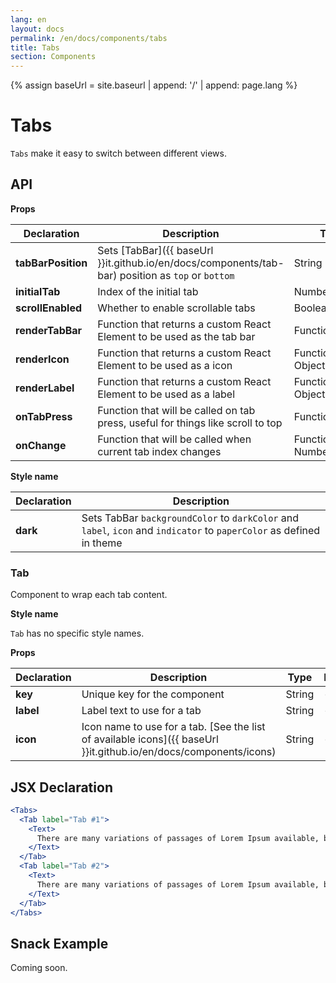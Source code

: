 ```yaml
---
lang: en
layout: docs
permalink: /en/docs/components/tabs
title: Tabs
section: Components
---
```

{% assign baseUrl = site.baseurl | append: '/' | append: page.lang %}

# Tabs

`Tabs` make it easy to switch between different views.

## API

**Props**

| Declaration | Description | Type | Default |
|--------------|--------------|------|----------|
| **tabBarPosition** | Sets [TabBar]({{ baseUrl }}it.github.io/en/docs/components/tab-bar) position as `top` or `bottom` | String | `top` |
| **initialTab** | Index of the initial tab | Number | 0 |
| **scrollEnabled** | Whether to enable scrollable tabs  | Boolean | true |
| **renderTabBar** | Function that returns a custom React Element to be used as the tab bar | Function(props) | (): void |
| **renderIcon** | Function that returns a custom React Element to be used as a icon | Function(scene: Object) | (): void |
| **renderLabel** | Function that returns a custom React Element to be used as a label | Function(scene: Object) | (): void |
| **onTabPress** | Function that will be called on tab press, useful for things like scroll to top  | Function | (): void |
| **onChange** | Function that will be called when current tab index changes  | Function(index: Number) | (): void |

**Style name**

| Declaration  | Description |
|--------------|--------------|
| **dark** | Sets TabBar `backgroundColor` to `darkColor` and `label`, `icon` and `indicator` to `paperColor` as defined in theme |

### Tab

Component to wrap each tab content.

**Style name**

`Tab` has no specific style names.

**Props**

| Declaration  | Description  | Type  | Default  |
|--------------|--------------|-------|----------|
| **key** | Unique key for the component | String | - |
| **label** | Label text to use for a tab | String | - |
| **icon** | Icon name to use for a tab. [See the list of available icons]({{ baseUrl }}it.github.io/en/docs/components/icons) | String | - |

## JSX Declaration

```jsx
<Tabs>
  <Tab label="Tab #1">
    <Text>
      There are many variations of passages of Lorem Ipsum available, but the majority have suffered alteration in some form, by injected humour, or randomised words which don't look even slightly believable.
    </Text>
  </Tab>
  <Tab label="Tab #2">
    <Text>
      There are many variations of passages of Lorem Ipsum available, but the majority have suffered alteration in some form, by injected humour, or randomised words which don't look even slightly believable.
    </Text>
  </Tab>
</Tabs>
```

## Snack Example

Coming soon.
